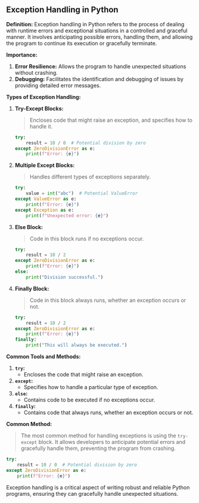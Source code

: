 ## **Exception Handling in Python**

**Definition:** Exception handling in Python refers to the process of dealing with runtime errors and exceptional situations in a controlled and graceful manner. It involves anticipating possible errors, handling them, and allowing the program to continue its execution or gracefully terminate.

**Importance:**

1. **Error Resilience:** Allows the program to handle unexpected situations without crashing.
2. **Debugging:** Facilitates the identification and debugging of issues by providing detailed error messages.

**Types of Exception Handling:**

1. **Try-Except Blocks:**

   > Encloses code that might raise an exception, and specifies how to handle it.

   ```python
   try:
       result = 10 / 0  # Potential division by zero
   except ZeroDivisionError as e:
       print(f"Error: {e}")
   ```

2. **Multiple Except Blocks:**

   > Handles different types of exceptions separately.

   ```python
   try:
       value = int("abc")  # Potential ValueError
   except ValueError as e:
       print(f"Error: {e}")
   except Exception as e:
       print(f"Unexpected error: {e}")
   ```

3. **Else Block:**

   > Code in this block runs if no exceptions occur.

   ```python
   try:
       result = 10 / 2
   except ZeroDivisionError as e:
       print(f"Error: {e}")
   else:
       print("Division successful.")
   ```

4. **Finally Block:**

   > Code in this block always runs, whether an exception occurs or not.

   ```python
   try:
       result = 10 / 2
   except ZeroDivisionError as e:
       print(f"Error: {e}")
   finally:
       print("This will always be executed.")
   ```

**Common Tools and Methods:**

1. **`try`:**
   - Encloses the code that might raise an exception.
2. **`except`:**
   - Specifies how to handle a particular type of exception.
3. **`else`:**
   - Contains code to be executed if no exceptions occur.
4. **`finally`:**
   - Contains code that always runs, whether an exception occurs or not.

**Common Method:** 

> The most common method for handling exceptions is using the `try-except` block. It allows developers to anticipate potential errors and gracefully handle them, preventing the program from crashing.

```python
try:
    result = 10 / 0  # Potential division by zero
except ZeroDivisionError as e:
    print(f"Error: {e}")
```

Exception handling is a critical aspect of writing robust and reliable Python programs, ensuring they can gracefully handle unexpected situations.